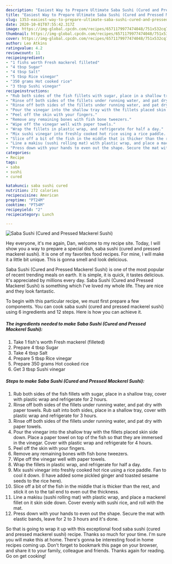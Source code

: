 ```yaml
---
description: "Easiest Way to Prepare Ultimate Saba Sushi (Cured and Pressed Mackerel Sushi)"
title: "Easiest Way to Prepare Ultimate Saba Sushi (Cured and Pressed Mackerel Sushi)"
slug: 1353-easiest-way-to-prepare-ultimate-saba-sushi-cured-and-pressed-mackerel-sushi
date: 2020-10-01T07:55:42.317Z
image: https://img-global.cpcdn.com/recipes/6571179977474048/751x532cq70/saba-sushi-cured-and-pressed-mackerel-sushi-recipe-main-photo.jpg
thumbnail: https://img-global.cpcdn.com/recipes/6571179977474048/751x532cq70/saba-sushi-cured-and-pressed-mackerel-sushi-recipe-main-photo.jpg
cover: https://img-global.cpcdn.com/recipes/6571179977474048/751x532cq70/saba-sushi-cured-and-pressed-mackerel-sushi-recipe-main-photo.jpg
author: Leo Atkins
ratingvalue: 4.2
reviewcount: 11
recipeingredient:
- "1 fishs worth Fresh mackerel filleted"
- "4 tbsp Sugar"
- "4 tbsp Salt"
- "5 tbsp Rice vinegar"
- "350 grams Hot cooked rice"
- "3 tbsp Sushi vinegar"
recipeinstructions:
- "Rub both sides of the fish fillets with sugar, place in a shallow tray, cover with plastic wrap and refrigerate for 2 hours."
- "Rinse off both sides of the fillets under running water, and pat dry with paper towels. Rub salt into both sides, place in a shallow tray, cover with plastic wrap and refrigerate for 3 hours."
- "Rinse off both sides of the fillets under running water, and pat dry with paper towels."
- "Pour the vinegar into the shallow tray with the fillets placed skin side down. Place a paper towel on top of the fish so that they are immersed in the vinegar. Cover with plastic wrap and refrigerate for 4 hours."
- "Peel off the skin with your fingers."
- "Remove any remaining bones with fish bone tweezers."
- "Wipe off the vinegar well with paper towels."
- "Wrap the fillets in plastic wrap, and refrigerate for half a day."
- "Mix sushi vinegar into freshly cooked hot rice using a rice paddle. Fan to cool it down. (I have added some pickled ginger and toasted sesame seeds to the rice here)."
- "Slice off a bit of the fish in the middle that is thicker than the rest, and stick it on to the tail end to even out the thickness."
- "Line a makisu (sushi rolling mat) with plastic wrap, and place a mackerel fillet on it skin side down. Cover evenly with sushi rice, and roll with the mat."
- "Press down with your hands to even out the shape. Secure the mat with elastic bands, leave for 2 to 3 hours and it&#39;s done."
categories:
- Recipe
tags:
- saba
- sushi
- cured

katakunci: saba sushi cured 
nutrition: 272 calories
recipecuisine: American
preptime: "PT24M"
cooktime: "PT54M"
recipeyield: "2"
recipecategory: Lunch

---
```



![Saba Sushi (Cured and Pressed Mackerel Sushi)](https://img-global.cpcdn.com/recipes/6571179977474048/751x532cq70/saba-sushi-cured-and-pressed-mackerel-sushi-recipe-main-photo.jpg)

Hey everyone, it's me again, Dan, welcome to my recipe site. Today, I will show you a way to prepare a special dish, saba sushi (cured and pressed mackerel sushi). It is one of my favorites food recipes. For mine, I will make it a little bit unique. This is gonna smell and look delicious.



Saba Sushi (Cured and Pressed Mackerel Sushi) is one of the most popular of recent trending meals on earth. It is simple, it is quick, it tastes delicious. It's appreciated by millions every day. Saba Sushi (Cured and Pressed Mackerel Sushi) is something which I've loved my whole life. They are nice and they look fantastic.


To begin with this particular recipe, we must first prepare a few components. You can cook saba sushi (cured and pressed mackerel sushi) using 6 ingredients and 12 steps. Here is how you can achieve it.

<!--inarticleads1-->

##### The ingredients needed to make Saba Sushi (Cured and Pressed Mackerel Sushi):

1. Take 1 fish&#39;s worth Fresh mackerel (filleted)
1. Prepare 4 tbsp Sugar
1. Take 4 tbsp Salt
1. Prepare 5 tbsp Rice vinegar
1. Prepare 350 grams Hot cooked rice
1. Get 3 tbsp Sushi vinegar




<!--inarticleads2-->

##### Steps to make Saba Sushi (Cured and Pressed Mackerel Sushi):

1. Rub both sides of the fish fillets with sugar, place in a shallow tray, cover with plastic wrap and refrigerate for 2 hours.
1. Rinse off both sides of the fillets under running water, and pat dry with paper towels. Rub salt into both sides, place in a shallow tray, cover with plastic wrap and refrigerate for 3 hours.
1. Rinse off both sides of the fillets under running water, and pat dry with paper towels.
1. Pour the vinegar into the shallow tray with the fillets placed skin side down. Place a paper towel on top of the fish so that they are immersed in the vinegar. Cover with plastic wrap and refrigerate for 4 hours.
1. Peel off the skin with your fingers.
1. Remove any remaining bones with fish bone tweezers.
1. Wipe off the vinegar well with paper towels.
1. Wrap the fillets in plastic wrap, and refrigerate for half a day.
1. Mix sushi vinegar into freshly cooked hot rice using a rice paddle. Fan to cool it down. (I have added some pickled ginger and toasted sesame seeds to the rice here).
1. Slice off a bit of the fish in the middle that is thicker than the rest, and stick it on to the tail end to even out the thickness.
1. Line a makisu (sushi rolling mat) with plastic wrap, and place a mackerel fillet on it skin side down. Cover evenly with sushi rice, and roll with the mat.
1. Press down with your hands to even out the shape. Secure the mat with elastic bands, leave for 2 to 3 hours and it&#39;s done.




So that is going to wrap it up with this exceptional food saba sushi (cured and pressed mackerel sushi) recipe. Thanks so much for your time. I'm sure you will make this at home. There's gonna be interesting food in home recipes coming up. Don't forget to bookmark this page on your browser, and share it to your family, colleague and friends. Thanks again for reading. Go on get cooking!
